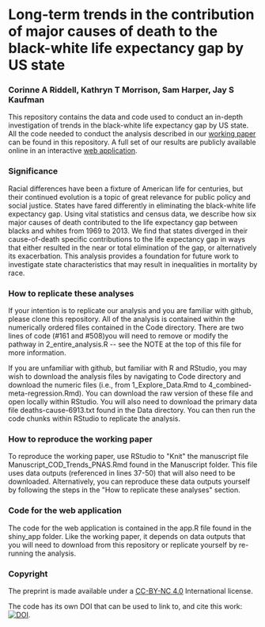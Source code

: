 # Long-term trends in the contribution of major causes of death to the black-white life expectancy gap by US state
### Corinne A Riddell, Kathryn T Morrison, Sam Harper, Jay S Kaufman

This repository contains the data and code used to conduct an in-depth investigation of trends in the black-white life expectancy gap by US state. All the code needed to conduct the analysis described in our [working paper](http://biorxiv.org/content/early/2017/05/25/140152) can be found in this repository. A full set of our results are publicly available online in an interactive [web application](https://corinne-riddell.shinyapps.io/black-white-life-expectancy/). 

### Significance

Racial differences have been a fixture of American life for centuries, but their continued evolution is a topic of great relevance for public policy and social justice. States have fared differently in eliminating the black-white life expectancy gap. Using vital statistics and census data, we describe how six major causes of death contributed to the life expectancy gap between blacks and whites from 1969 to 2013. We find that states diverged in their cause-of-death specific contributions to the life expectancy gap in ways that either resulted in the near or total elimination of the gap, or alternatively its exacerbation. This analysis provides a foundation for future work to investigate state characteristics that may result in inequalities in mortality by race.

### How to replicate these analyses

If your intention is to replicate our analysis and you are familiar with github, please clone this repository. All of the analysis is contained within the numerically ordered files contained in the Code directory. There are two lines of code (#161 and #508)you will need to remove or modify the pathway in 2_entire_analysis.R -- see the NOTE at the top of this file for more information.

If you are unfamiliar with github, but familiar with R and RStudio, you may wish to download the analysis files by navigating to Code directory and download the numeric files (i.e., from 1_Explore_Data.Rmd to 4_combined-meta-regression.Rmd). You can download the raw version of these file and open locally within RStudio. You will also need to download the primary data file deaths-cause-6913.txt found in the Data directory. You can then run the code chunks within RStudio to replicate the analysis. 

### How to reproduce the working paper

To reproduce the working paper, use RStudio to "Knit" the manuscript file Manuscript_COD_Trends_PNAS.Rmd found in the Manuscript folder. This file uses data outputs (referenced in lines 37-50) that will also need to be downloaded. Alternatively, you can reproduce these data outputs yourself by following the steps in the "How to replicate these analyses" section.

### Code for the web application

The code for the web application is contained in the app.R file found in the shiny_app folder. Like the working paper, it depends on data outputs that you will need to download from this repository or replicate yourself by re-running the analysis.

### Copyright

The preprint is made available under a [CC-BY-NC 4.0](https://creativecommons.org/licenses/by-nc/4.0/) International license.

The code has its own DOI that can be used to link to, and cite this work: [![DOI](https://zenodo.org/badge/68300074.svg)](https://zenodo.org/badge/latestdoi/68300074).
